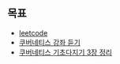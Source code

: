 ## 목표

- [leetcode](./leetcode.md)
- [쿠버네티스 강좌 듣기](./k8s-inflearn.md)
- [쿠버네티스 기초다지기 3장 정리](./k8s-network.md)
